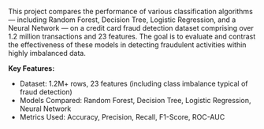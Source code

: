 This project compares the performance of various classification algorithms — including Random Forest, Decision Tree, Logistic Regression, and a Neural Network — on a credit card fraud detection dataset comprising over 1.2 million transactions and 23 features. The goal is to evaluate and contrast the effectiveness of these models in detecting fraudulent activities within highly imbalanced data.

**Key Features:**
- Dataset: 1.2M+ rows, 23 features (including class imbalance typical of fraud detection)
- Models Compared: Random Forest, Decision Tree, Logistic Regression, Neural Network
- Metrics Used: Accuracy, Precision, Recall, F1-Score, ROC-AUC
